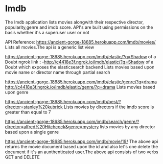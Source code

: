 # Imdb
 The Imdb application lists movies alongwith their respective director, popularity,genre and imdb score.
 API's are built using permissions on the basis whether it's a superuser user or not
 
API Reference:
https://ancient-gorge-18685.herokuapp.com/imdb/movies/ 
Lists all movies.The api is a generic list view

https://ancient-gorge-18685.herokuapp.com/imdb/elastic/?q=Shadow of a Doubt
ngrok link : -http://c4418e3f.ngrok.io/imdb/elastic/?q=Shadow of a Doubt which exposes the elasticsearch backend
Lists movies based upon movie name or director name through partial search

https://ancient-gorge-18685.herokuapp.com/imdb/elastic/genre/?q=drama
http://c4418e3f.ngrok.io/imdb/elastic/genre/?q=drama
Lists movies based upon genre

https://ancient-gorge-18685.herokuapp.com/imdb/best/?director=stanley%20kubrick
Lists movies by directors if the imdb score is greater than equal to 7

https://ancient-gorge-18685.herokuapp.com/imdb/search/genre/?director=alfred%20Hitchcock&genre=mystery
lists movies by any director based upon a single genre

https://ancient-gorge-18685.herokuapp.com/imdb/movie/19/
The above api returns the movie document based upon the id and also let's one delete the document if it's an
aunthenticated user.The above api consists of two verbs GET and DELETE
